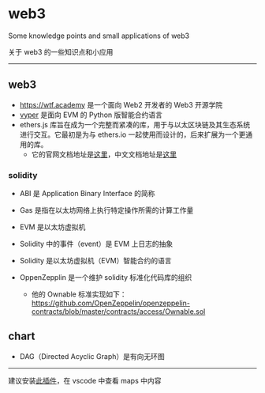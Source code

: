 # web3

Some knowledge points and small applications of web3

关于 web3 的一些知识点和小应用

---

## web3

- https://wtf.academy 是一个面向 Web2 开发者的 Web3 开源学院
- [vyper](https://github.com/vyperlang/vyper) 是面向 EVM 的 Python 版智能合约语言
- ethers.js 库旨在成为一个完整而紧凑的库，用于与以太区块链及其生态系统进行交互。它最初是为与 ethers.io 一起使用而设计的，后来扩展为一个更通用的库。
  - 它的官网文档地址是[这里](https://docs.ethers.org/v5/)，中文文档地址是[这里](https://learnblockchain.cn/ethers_v5/)

### solidity

- ABI 是 Application Binary Interface 的简称
- Gas 是指在以太坊网络上执行特定操作所需的计算工作量
- EVM 是以太坊虚拟机
- Solidity 中的事件（event）是 EVM 上日志的抽象
- Solidity 是以太坊虚拟机（EVM）智能合约的语言

- OppenZepplin 是一个维护 solidity 标准化代码库的组织
  - 他的 Ownable 标准实现如下：
    https://github.com/OpenZeppelin/openzeppelin-contracts/blob/master/contracts/access/Ownable.sol

## chart

- DAG（Directed Acyclic Graph）是有向无环图


---

建议安装[此插件](https://marketplace.visualstudio.com/items?itemName=george-alisson.html-preview-vscode)，在 vscode 中查看 maps 中内容